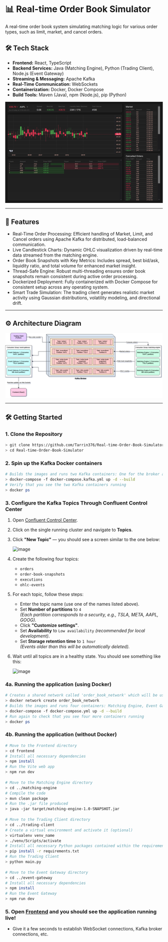 ﻿# 📊 Real-time Order Book Simulator

A real-time order book system simulating matching logic for various order types, such as limit, market, and cancel orders.

## 🛠 Tech Stack

- **Frontend:** React, TypeScript
- **Backend Services:** Java (Matching Engine), Python (Trading Client), Node.js (Event Gateway)
- **Streaming & Messaging:** Apache Kafka
- **Real-Time Communication:** WebSockets
- **Containerization:** Docker, Docker Compose
- **Build Tools:** Maven (Java), npm (Node.js), pip (Python)

![alt text](order-book-screenshot.png)

---

## 🚀 Features

- Real-Time Order Processing: Efficient handling of Market, Limit, and Cancel orders using Apache Kafka for distributed, load-balanced communication.
- Live Candlestick Charts: Dynamic OHLC visualization driven by real-time data streamed from the matching engine.
- Order Book Snapshots with Key Metrics: Includes spread, best bid/ask, liquidity ratio, and total volume for enhanced market insight.
- Thread-Safe Engine: Robust multi-threading ensures order book snapshots remain consistent during active order processing.
- Dockerized Deployment: Fully containerized with Docker Compose for consistent setup across any operating system.
- Smart Trade Simulation: The trading client generates realistic market activity using Gaussian distributions, volatility modeling, and directional drift.

---

## ⚙️ Architecture Diagram

![alt text](architecture-diagram.png)

---

## 🛠️ Getting Started

### 1. Clone the Repository
```bash
> git clone https://github.com/Tarrin376/Real-time-Order-Book-Simulator.git
> cd Real-time-Order-Book-Simulator
```

### 2. Spin up the Kafka Docker containers
```bash
# Builds the images and runs two Kafka containers: One for the broker and the other one for the Control Center for insight into data flow
> docker-compose -f docker-compose.kafka.yml up -d --build
# Verify that you see the two Kafka containers running
> docker ps
```

### 3. Configure the Kafka Topics Through Confluent Control Center

1. Open [Confluent Control Center](http://localhost:9021).
2. Click on the single running cluster and navigate to **Topics**.
3. Click **"New Topic"** — you should see a screen similar to the one below:

   ![image](https://github.com/user-attachments/assets/306b45ce-881e-4245-bf30-111013421ec5)

4. Create the following four topics:
   - `orders`
   - `order-book-snapshots`
   - `executions`
   - `ohlc-events`

5. For each topic, follow these steps:
   - Enter the topic name (use one of the names listed above).
   - Set **Number of partitions** to `4`  
     *(Each partition corresponds to a security, e.g., TSLA, META, AAPL, GOOG).*
   - Click **"Customize settings"**.
   - Set **Availability** to `Low availability` *(recommended for local development)*.
   - Set **Storage retention time** to `1 hour`  
     *(Events older than this will be automatically deleted).*

6. Wait until all topics are in a healthy state. You should see something like this:

   ![image](https://github.com/user-attachments/assets/ba277a59-6a09-42c3-9187-c9d0616bb843)

### 4a. Running the application (using Docker)
```bash
# Creates a shared network called 'order_book_network' which will be used by the Kafka and application containers
> docker network create order_book_network
# Builds the images and runs four containers: Matching Engine, Event Gateway, Trading Client, and Frontend
> docker-compose -f docker-compose.yml up -d --build
# Run again to check that you see four more containers running
> docker ps
```

### 4b. Running the application (without Docker)
```bash
# Move to the Frontend directory
> cd frontend
# Install all necessary dependencies
> npm install
# Run the Vite web app
> npm run dev

# Move to the Matching Engine directory
> cd ../matching-engine
# Compile the code
> mvn clean package
# Run the .jar file produced
> java -jar target/matching-engine-1.0-SNAPSHOT.jar

# Move to the Trading Client directory
> cd ../trading-client
# Create a virtual environment and activate it (optional)
> virtualenv venv_name
> ./venv/Scripts/activate
# Install all necessary Python packages contained within the requirements.txt file
> pip install -r requirements.txt
# Run the Trading Client
> python main.py

# Move to the Event Gateway directory
> cd ../event-gateway
# Install all necessary dependencies
> npm install
# Run the Event Gateway
> npm run dev
```

### 5. Open [Frontend](http://localhost:9000) and you should see the application running live! 
- Give it a few seconds to establish WebSocket connections, Kafka broker connections, etc.
